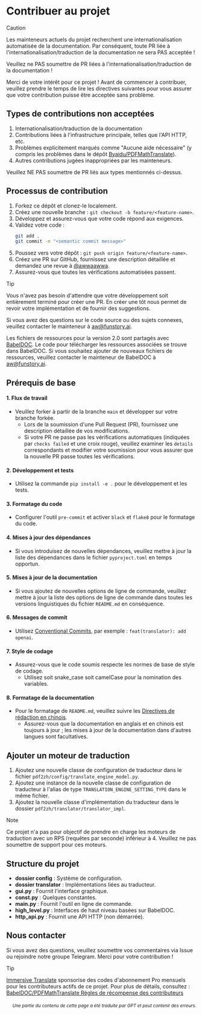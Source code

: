 # Contribuer au projet

> [!CAUTION]
>
> Les mainteneurs actuels du projet recherchent une internationalisation automatisée de la documentation. Par conséquent, toute PR liée à l'internationalisation/traduction de la documentation ne sera PAS acceptée !
>
> Veuillez ne PAS soumettre de PR liées à l'internationalisation/traduction de la documentation !

Merci de votre intérêt pour ce projet ! Avant de commencer à contribuer, veuillez prendre le temps de lire les directives suivantes pour vous assurer que votre contribution puisse être acceptée sans problème.

## Types de contributions non acceptées

1. Internationalisation/traduction de la documentation
2. Contributions liées à l'infrastructure principale, telles que l'API HTTP, etc.
3. Problèmes explicitement marqués comme "Aucune aide nécessaire" (y compris les problèmes dans le dépôt [Byaidu/PDFMathTranslate](https://github.com/Byaidu/PDFMathTranslate/issues)).
4. Autres contributions jugées inappropriées par les mainteneurs.

Veuillez NE PAS soumettre de PR liés aux types mentionnés ci-dessus.

## Processus de contribution

1. Forkez ce dépôt et clonez-le localement.
2. Créez une nouvelle branche : `git checkout -b feature/<feature-name>`.
3. Développez et assurez-vous que votre code répond aux exigences.
4. Validez votre code :
   ```bash
   git add .
   git commit -m "<semantic commit message>"
   ```
5. Poussez vers votre dépôt : `git push origin feature/<feature-name>`.
6. Créez une PR sur GitHub, fournissez une description détaillée et demandez une revue à [@awwaawwa](https://github.com/awwaawwa).
7. Assurez-vous que toutes les vérifications automatisées passent.

> [!TIP]
>
> Vous n'avez pas besoin d'attendre que votre développement soit entièrement terminé pour créer une PR. En créer une tôt nous permet de revoir votre implémentation et de fournir des suggestions.
>
> Si vous avez des questions sur le code source ou des sujets connexes, veuillez contacter le mainteneur à aw@funstory.ai.
>
> Les fichiers de ressources pour la version 2.0 sont partagés avec [BabelDOC](https://github.com/funstory-ai/BabelDOC). Le code pour télécharger les ressources associées se trouve dans BabelDOC. Si vous souhaitez ajouter de nouveaux fichiers de ressources, veuillez contacter le mainteneur de BabelDOC à aw@funstory.ai.

## Prérequis de base

<h4 id="sop">1. Flux de travail</h4>

- Veuillez forker à partir de la branche `main` et développer sur votre branche forkée.
   - Lors de la soumission d'une Pull Request (PR), fournissez une description détaillée de vos modifications.
   - Si votre PR ne passe pas les vérifications automatiques (indiquées par `checks failed` et une croix rouge), veuillez examiner les `details` correspondants et modifier votre soumission pour vous assurer que la nouvelle PR passe toutes les vérifications.


<h4 id="dev&test">2. Développement et tests</h4>

- Utilisez la commande `pip install -e .` pour le développement et les tests.


<h4 id="format">3. Formatage du code</h4>

- Configurer l'outil `pre-commit` et activer `black` et `flake8` pour le formatage du code.


<h4 id="requpdate">4. Mises à jour des dépendances</h4>

- Si vous introduisez de nouvelles dépendances, veuillez mettre à jour la liste des dépendances dans le fichier `pyproject.toml` en temps opportun.


<h4 id="docupdate">5. Mises à jour de la documentation</h4>

- Si vous ajoutez de nouvelles options de ligne de commande, veuillez mettre à jour la liste des options de ligne de commande dans toutes les versions linguistiques du fichier `README.md` en conséquence.


<h4 id="commitmsg">6. Messages de commit</h4>

- Utilisez [Conventional Commits](https://www.conventionalcommits.org/en/v1.0.0/), par exemple : `feat(translator): add openai`.


<h4 id="codestyle">7. Style de codage</h4>

- Assurez-vous que le code soumis respecte les normes de base de style de codage.
   - Utilisez soit snake_case soit camelCase pour la nomination des variables.


<h4 id="doctypo">8. Formatage de la documentation</h4>

- Pour le formatage de `README.md`, veuillez suivre les [Directives de rédaction en chinois](https://github.com/sparanoid/chinese-copywriting-guidelines).
   - Assurez-vous que la documentation en anglais et en chinois est toujours à jour ; les mises à jour de la documentation dans d'autres langues sont facultatives.

## Ajouter un moteur de traduction

1. Ajoutez une nouvelle classe de configuration de traducteur dans le fichier `pdf2zh/config/translate_engine_model.py`.
2. Ajoutez une instance de la nouvelle classe de configuration de traducteur à l'alias de type `TRANSLATION_ENGINE_SETTING_TYPE` dans le même fichier.
3. Ajoutez la nouvelle classe d'implémentation du traducteur dans le dossier `pdf2zh/translator/translator_impl`.

> [!NOTE]
>
> Ce projet n'a pas pour objectif de prendre en charge les moteurs de traduction avec un RPS (requêtes par seconde) inférieur à 4. Veuillez ne pas soumettre de support pour ces moteurs.

## Structure du projet

- **dossier config** : Système de configuration.
- **dossier translator** : Implémentations liées au traducteur.
- **gui.py** : Fournit l'interface graphique.
- **const.py** : Quelques constantes.
- **main.py** : Fournit l'outil en ligne de commande.
- **high_level.py** : Interfaces de haut niveau basées sur BabelDOC.
- **http_api.py** : Fournit une API HTTP (non démarrée).

## Nous contacter

Si vous avez des questions, veuillez soumettre vos commentaires via Issue ou rejoindre notre groupe Telegram. Merci pour votre contribution !

> [!TIP]
>
> [Immersive Translate](https://immersivetranslate.com) sponsorise des codes d'abonnement Pro mensuels pour les contributeurs actifs de ce projet. Pour plus de détails, consultez : [BabelDOC/PDFMathTranslate Règles de récompense des contributeurs](https://funstory-ai.github.io/BabelDOC/CONTRIBUTOR_REWARD/)

<div align="right"> 
<h6><small>Une partie du contenu de cette page a été traduite par GPT et peut contenir des erreurs.</small></h6>